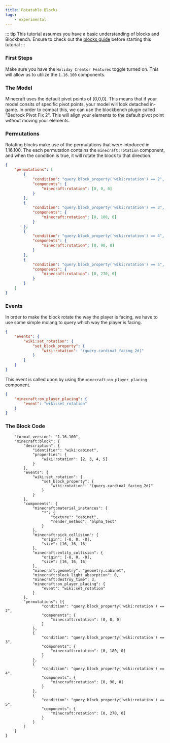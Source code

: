 ```yaml
---
title: Rotatable Blocks
tags:
    - experimental
---
```


::: tip
This tutorial assumes you have a basic understanding of blocks and Blockbench.
Ensure to check out the [blocks guide](/blocks/blocks-intro) before starting this tutorial
:::

### First Steps
Make sure you have the `Holiday Creator Features` toggle turned on. This will allow us to utilize the `1.16.100` components.

### The Model

Minecraft uses the default pivot points of [0,0,0]. This means that if your model consits of specific pivot points, your model will look detached in-game. In order to combat this, we can use the blockbench plugin called "Bedrock Pivot Fix 2". This will align your elements to the default pivot point without moving your elements.

### Permutations

Rotating blocks make use of the permutations that were intoduced in 1.16.100. The each permutation contains the `minecraft:rotation` component, and when the condition is true, it will rotate the block to that direction.

```json
{
    "permutations": [
        {
            "condition": "query.block_property('wiki:rotation') == 2",
            "components": {
                "minecraft:rotation": [0, 0, 0]
            }
        },
        {
            "condition": "query.block_property('wiki:rotation') == 3",
            "components": {
                "minecraft:rotation": [0, 180, 0]
            }
        },
        {
            "condition": "query.block_property('wiki:rotation') == 4",
            "components": {
                "minecraft:rotation": [0, 90, 0]
            }
        },
        {
            "condition": "query.block_property('wiki:rotation') == 5",
            "components": {
                "minecraft:rotation": [0, 270, 0]
            }
        }
    ]
}
```

### Events

In order to make the block rotate the way the player is facing, we have to use some simple molang to query which way the player is facing.

```json
{
    "events": {
        "wiki:set_rotation": {
            "set_block_property": {
                "wiki:rotation": "(query.cardinal_facing_2d)"
            }
        }
    }
}
```

This event is called upon by using the `minecraft:on_player_placing` component.

```json
{
    "minecraft:on_player_placing": {
        "event": "wiki:set_rotation"
    }
}
```

### The Block Code

```json{
	"format_version": "1.16.100",
	"minecraft:block": {
		"description": {
			"identifier": "wiki:cabinet",
			"properties": {
				"wiki:rotation": [2, 3, 4, 5]
			}
		},
		"events": {
			"wiki:set_rotation": {
				"set_block_property": {
					"wiki:rotation": "(query.cardinal_facing_2d)"
				}
			}
		},
		"components": {
			"minecraft:material_instances": {
				"*": {
					"texture": "cabinet",
					"render_method": "alpha_test"
				}
			},
			"minecraft:pick_collision": {
				"origin": [-8, 0, -8],
				"size": [16, 16, 16]
			},
			"minecraft:entity_collision": {
				"origin": [-8, 0, -8],
				"size": [16, 16, 16]
			},
			"minecraft:geometry": "geometry.cabinet",
			"minecraft:block_light_absorption": 0,
			"minecraft:destroy_time": 3,
			"minecraft:on_player_placing": {
				"event": "wiki:set_rotation"
			}
		},
		"permutations": [{
				"condition": "query.block_property('wiki:rotation') == 2",
				"components": {
					"minecraft:rotation": [0, 0, 0]
				}
			},
			{
				"condition": "query.block_property('wiki:rotation') == 3",
				"components": {
					"minecraft:rotation": [0, 180, 0]
				}
			},
			{
				"condition": "query.block_property('wiki:rotation') == 4",
				"components": {
					"minecraft:rotation": [0, 90, 0]
				}
			},
			{
				"condition": "query.block_property('wiki:rotation') == 5",
				"components": {
					"minecraft:rotation": [0, 270, 0]
				}
			}
		]
	}
}
```
